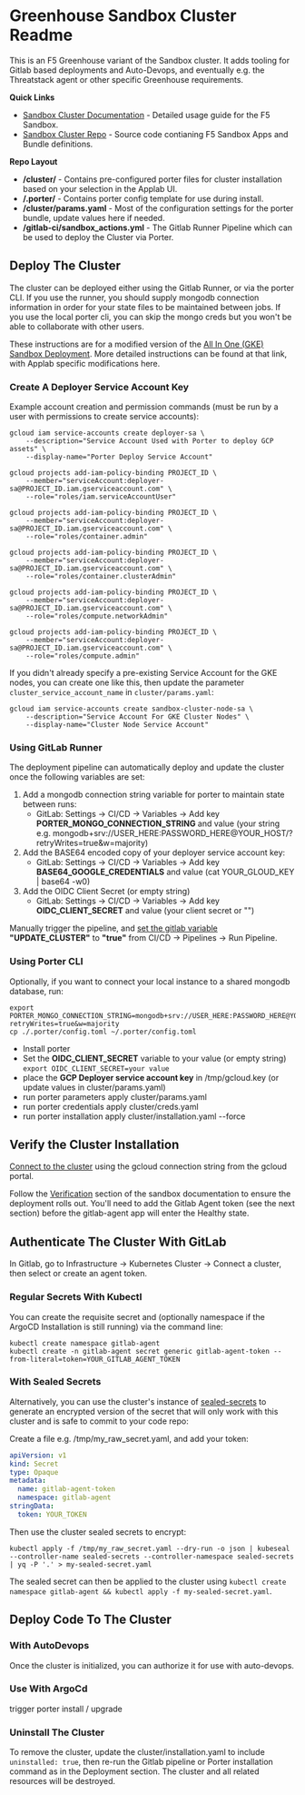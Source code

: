 # Greenhouse Sandbox Cluster Readme
This is an F5 Greenhouse variant of the Sandbox cluster. It adds tooling for Gitlab based deployments and Auto-Devops,
and eventually e.g. the Threatstack agent or other specific Greenhouse requirements.

**Quick Links**
* [Sandbox Cluster Documentation](https://clhain.github.io/sandbox/) - Detailed usage guide for the F5 Sandbox.
* [Sandbox Cluster Repo](https://github.com/clhain/sandbox/) - Source code contianing F5 Sandbox Apps and Bundle definitions.

**Repo Layout**
* **/cluster/** - Contains pre-configured porter files for cluster installation based on your selection in the Applab UI.
* **/.porter/** - Contains porter config template for use during install.
* **/cluster/params.yaml** - Most of the configuration settings for the porter bundle, update values here if needed.
* **/gitlab-ci/sandbox_actions.yml** - The Gitlab Runner Pipeline which can be used to deploy the Cluster via Porter.

## Deploy The Cluster
The cluster can be deployed either using the Gitlab Runner, or via the porter CLI. If you use the runner, you should
supply mongodb connection information in order for your state files to be maintained between jobs. If you use the
local porter cli, you can skip the mongo creds but you won't be able to collaborate with other users.

These instructions are for a modified version of the [All In One (GKE) Sandbox Deployment](https://clhain.github.io/sandbox/installation/all-in-one-gke/).
More detailed instructions can be found at that link, with Applab specific modifications here.

### Create A Deployer Service Account Key
Example account creation and permission commands (must be run by a user with permissions to create service accounts):

```text
gcloud iam service-accounts create deployer-sa \
    --description="Service Account Used with Porter to deploy GCP assets" \
    --display-name="Porter Deploy Service Account"

gcloud projects add-iam-policy-binding PROJECT_ID \
    --member="serviceAccount:deployer-sa@PROJECT_ID.iam.gserviceaccount.com" \
    --role="roles/iam.serviceAccountUser"

gcloud projects add-iam-policy-binding PROJECT_ID \
    --member="serviceAccount:deployer-sa@PROJECT_ID.iam.gserviceaccount.com" \
    --role="roles/container.admin"

gcloud projects add-iam-policy-binding PROJECT_ID \
    --member="serviceAccount:deployer-sa@PROJECT_ID.iam.gserviceaccount.com" \
    --role="roles/container.clusterAdmin"

gcloud projects add-iam-policy-binding PROJECT_ID \
    --member="serviceAccount:deployer-sa@PROJECT_ID.iam.gserviceaccount.com" \
    --role="roles/compute.networkAdmin"

gcloud projects add-iam-policy-binding PROJECT_ID \
    --member="serviceAccount:deployer-sa@PROJECT_ID.iam.gserviceaccount.com" \
    --role="roles/compute.admin"
```

If you didn't already specify a pre-existing Service Account for the GKE nodes, you can create one like this,
then update the parameter `cluster_service_account_name` in `cluster/params.yaml`:

```text
gcloud iam service-accounts create sandbox-cluster-node-sa \
    --description="Service Account For GKE Cluster Nodes" \
    --display-name="Cluster Node Service Account"
```

### Using GitLab Runner
The deployment pipeline can automatically deploy and update the cluster once the following variables are set:

1. Add a mongodb connection string variable for porter to maintain state between runs:
   * GitLab: Settings -> CI/CD -> Variables -> Add key **PORTER_MONGO_CONNECTION_STRING** and value (your string e.g. mongodb+srv://USER_HERE:PASSWORD_HERE@YOUR_HOST/?retryWrites=true&w=majority)
2. Add the BASE64 encoded copy of your deployer service account key:
   * GitLab: Settings -> CI/CD -> Variables -> Add key **BASE64_GOOGLE_CREDENTIALS** and value (cat YOUR_GLOUD_KEY | base64 -w0)
3. Add the OIDC Client Secret (or empty string)
   * GitLab: Settings -> CI/CD -> Variables -> Add key **OIDC_CLIENT_SECRET** and value (your client secret or "")

Manually trigger the pipeline, and [set the gitlab variable](https://docs.gitlab.com/ee/ci/variables/#override-a-variable-when-running-a-pipeline-manually)
**"UPDATE_CLUSTER"** to **"true"** from CI/CD -> Pipelines -> Run Pipeline.

### Using Porter CLI
Optionally, if you want to connect your local instance to a shared mongodb database, run:

```text
export PORTER_MONGO_CONNECTION_STRING=mongodb+srv://USER_HERE:PASSWORD_HERE@YOUR_HOST/?retryWrites=true&w=majority
cp ./.porter/config.toml ~/.porter/config.toml
```

* Install porter
* Set the **OIDC_CLIENT_SECRET** variable to your value (or empty string) `export OIDC_CLIENT_SECRET=your value`
* place the **GCP Deployer service account key** in /tmp/gcloud.key (or update values in cluster/params.yaml)
* run porter parameters apply cluster/params.yaml
* run porter credentials apply cluster/creds.yaml
* run porter installation apply cluster/installation.yaml --force

## Verify the Cluster Installation
[Connect to the cluster](https://cloud.google.com/kubernetes-engine/docs/how-to/cluster-access-for-kubectl) using the gcloud connection string from the gcloud portal.

Follow the [Verification](https://clhain.github.io/sandbox/installation/quick-start/#verification) section of the sandbox
documentation to ensure the deployment rolls out. You'll need to add the Gitlab Agent token (see the next section) before
the gitlab-agent app will enter the Healthy state.

## Authenticate The Cluster With GitLab
In Gitlab, go to Infrastructure -> Kubernetes Cluster -> Connect a cluster, then select or create an agent token.

### Regular Secrets With Kubectl
You can create the requisite secret and (optionally namespace if the ArgoCD Installation is still running) via the command line:

```text
kubectl create namespace gitlab-agent
kubectl create -n gitlab-agent secret generic gitlab-agent-token --from-literal=token=YOUR_GITLAB_AGENT_TOKEN
```

### With Sealed Secrets
Alternatively, you can use the cluster's instance of [sealed-secrets](https://github.com/bitnami-labs/sealed-secrets) to generate
an encrypted version of the secret that will only work with this cluster and is safe to commit to your code repo:

Create a file e.g. /tmp/my_raw_secret.yaml, and add your token:
```yaml
apiVersion: v1
kind: Secret
type: Opaque
metadata:
  name: gitlab-agent-token
  namespace: gitlab-agent
stringData:
  token: YOUR_TOKEN
```

Then use the cluster sealed secrets to encrypt:
```text
kubectl apply -f /tmp/my_raw_secret.yaml --dry-run -o json | kubeseal --controller-name sealed-secrets --controller-namespace sealed-secrets | yq -P '.' > my-sealed-secret.yaml
```

The sealed secret can then be applied to the cluster using `kubectl create namespace gitlab-agent && kubectl apply -f my-sealed-secret.yaml`.

## Deploy Code To The Cluster

### With AutoDevops
Once the cluster is initialized, you can authorize it for use with auto-devops.

### Use With ArgoCd

trigger porter install / upgrade


### Uninstall The Cluster
To remove the cluster, update the cluster/installation.yaml to include `uninstalled: true`, 
then re-run the Gitlab pipeline or Porter installation command as in the Deployment section. The
cluster and all related resources will be destroyed.
